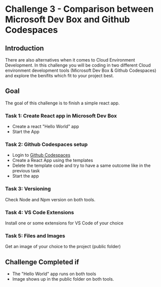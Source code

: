 # Challenge 3 - Comparison between Microsoft Dev Box and Github Codespaces

## Introduction

There are also alternatives when it comes to Cloud Environment Development. 
In this challenge you will be coding in two different Cloud environment development tools (Microsoft Dev Box & Github Codespaces)
and explore the benifits which fit to your project best.

## Goal 

The goal of this challenge is to finish a simple react app.

### Task 1: Create React app in Microsoft Dev Box

- Create a react "Hello World" app
- Start the App 

### Task 2: Github Codespaces setup

- Login to [Github Codespaces](https://github.com/features/codespaces)
- Create a React App using the templates
- Delete the template code and try to have a same outcome like in the previous task
- Start the app

### Task 3: Versioning

Check Node and Npm version on both tools.

### Task 4: VS Code Extensions

Install one or some extensions for VS Code of your choice

### Task 5: Files and Images

Get an image of your choice to the project (public folder)

## Challenge Completed if

- The "Hello World" app runs on both tools
- Image shows up in the public folder on both tools.
